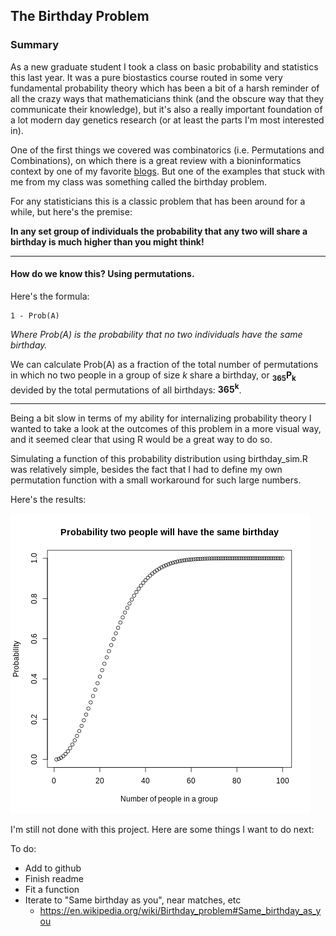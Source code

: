 ## The Birthday Problem

### Summary

As a new graduate student I took a class on basic probability and statistics this last year. It was a pure biostastics course routed in some very fundamental probability theory which has been a bit of a harsh reminder of all the crazy ways that mathematicians think (and the obscure way that they communicate their knowledge), but it's also a really important foundation of a lot modern day genetics research (or at least the parts I'm most interested in).

One of the first things we covered was combinatorics (i.e. Permutations and Combinations), on which there is a great review with a bioninformatics context by one of my favorite [blogs](https://davetang.org/muse/2013/09/09/combinations-and-permutations-in-r/). But one of the examples that stuck with me from my class was something called the birthday problem.

For any statisticians this is a classic problem that has been around for a while, but here's the premise:

 **In any set group of individuals the probability that any two will share a birthday is much higher than you might think!**

 ---

#### How do we know this? Using permutations.
Here's the formula:

```
1 - Prob(A)
```
*Where Prob(A) is the probability that no two individuals have the same birthday.*


We can calculate Prob(A) as a fraction of the total number of permutations in which no two people in a group of size *k* share a birthday, or **<sub>365</sub>P<sub>k</sub>** devided by the total permutations of all birthdays: **365<sup>k</sup>**.

---

Being a bit slow in terms of my ability for internalizing probability theory I wanted to take a look at the outcomes of this problem in a more visual way, and it seemed clear that using R would be a great way to do so.

Simulating a function of this probability distribution using birthday_sim.R was relatively simple, besides the fact that I had to define my own permutation function with a small workaround for such large numbers.

Here's the results:

![Graph of Prob](https://raw.githubusercontent.com/jrose835/birthday_problem/master/birthday_dist.png)

I'm still not done with this project. Here are some things I want to do next:

To do:
 * Add to github
 * Finish readme
 * Fit a function
 * Iterate to "Same birthday as you", near matches, etc
    + https://en.wikipedia.org/wiki/Birthday_problem#Same_birthday_as_you
